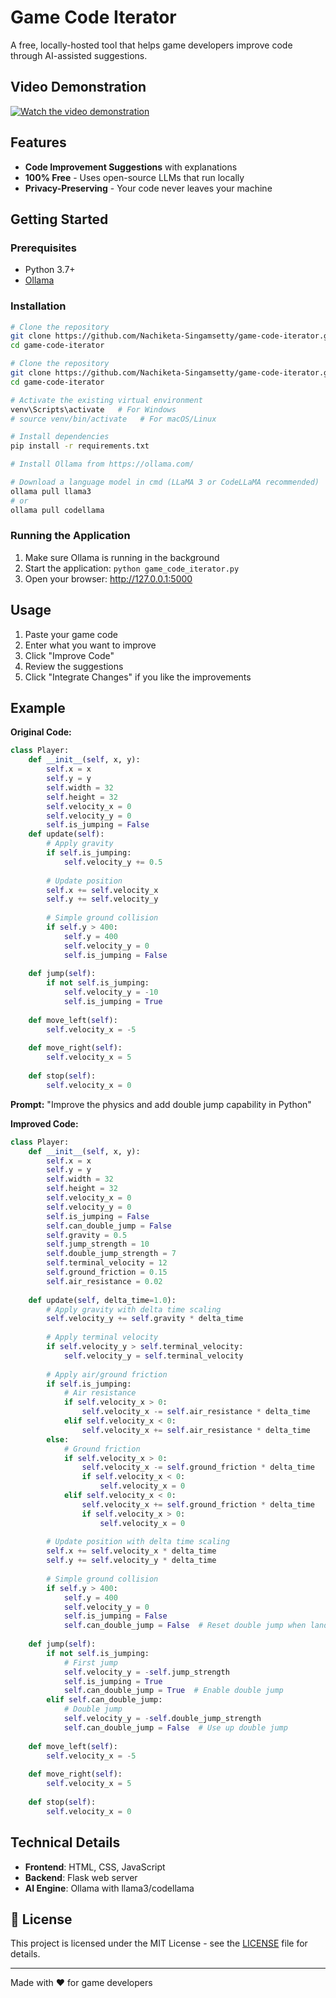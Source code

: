 # Game Code Iterator

A free, locally-hosted tool that helps game developers improve code through AI-assisted suggestions.

## Video Demonstration

[![Watch the video demonstration](https://img.shields.io/badge/YouTube-Watch_Demo-red?style=for-the-badge&logo=youtube)](https://youtube.com/your_video_link_here)

## Features

- **Code Improvement Suggestions** with explanations
- **100% Free** - Uses open-source LLMs that run locally
- **Privacy-Preserving** - Your code never leaves your machine

## Getting Started

### Prerequisites

- Python 3.7+
- [Ollama](https://ollama.com/)

### Installation

```bash
# Clone the repository
git clone https://github.com/Nachiketa-Singamsetty/game-code-iterator.git
cd game-code-iterator

# Clone the repository
git clone https://github.com/Nachiketa-Singamsetty/game-code-iterator.git
cd game-code-iterator

# Activate the existing virtual environment
venv\Scripts\activate   # For Windows
# source venv/bin/activate   # For macOS/Linux

# Install dependencies
pip install -r requirements.txt

# Install Ollama from https://ollama.com/

# Download a language model in cmd (LLaMA 3 or CodeLLaMA recommended)
ollama pull llama3
# or
ollama pull codellama
```

### Running the Application

1. Make sure Ollama is running in the background
2. Start the application: `python game_code_iterator.py`
3. Open your browser: http://127.0.0.1:5000

## Usage

1. Paste your game code
2. Enter what you want to improve
3. Click "Improve Code"
4. Review the suggestions
5. Click "Integrate Changes" if you like the improvements

## Example

**Original Code:**
```python
class Player:
    def __init__(self, x, y):
        self.x = x
        self.y = y
        self.width = 32
        self.height = 32
        self.velocity_x = 0
        self.velocity_y = 0
        self.is_jumping = False
    def update(self):
        # Apply gravity
        if self.is_jumping:
            self.velocity_y += 0.5
        
        # Update position
        self.x += self.velocity_x
        self.y += self.velocity_y
        
        # Simple ground collision
        if self.y > 400:
            self.y = 400
            self.velocity_y = 0
            self.is_jumping = False
    
    def jump(self):
        if not self.is_jumping:
            self.velocity_y = -10
            self.is_jumping = True
    
    def move_left(self):
        self.velocity_x = -5
    
    def move_right(self):
        self.velocity_x = 5
    
    def stop(self):
        self.velocity_x = 0
```

**Prompt:**
"Improve the physics and add double jump capability in Python"

**Improved Code:**
```python
class Player:
    def __init__(self, x, y):
        self.x = x
        self.y = y
        self.width = 32
        self.height = 32
        self.velocity_x = 0
        self.velocity_y = 0
        self.is_jumping = False
        self.can_double_jump = False
        self.gravity = 0.5
        self.jump_strength = 10
        self.double_jump_strength = 7
        self.terminal_velocity = 12
        self.ground_friction = 0.15
        self.air_resistance = 0.02
    
    def update(self, delta_time=1.0):
        # Apply gravity with delta time scaling
        self.velocity_y += self.gravity * delta_time
        
        # Apply terminal velocity
        if self.velocity_y > self.terminal_velocity:
            self.velocity_y = self.terminal_velocity
        
        # Apply air/ground friction
        if self.is_jumping:
            # Air resistance
            if self.velocity_x > 0:
                self.velocity_x -= self.air_resistance * delta_time
            elif self.velocity_x < 0:
                self.velocity_x += self.air_resistance * delta_time
        else:
            # Ground friction
            if self.velocity_x > 0:
                self.velocity_x -= self.ground_friction * delta_time
                if self.velocity_x < 0:
                    self.velocity_x = 0
            elif self.velocity_x < 0:
                self.velocity_x += self.ground_friction * delta_time
                if self.velocity_x > 0:
                    self.velocity_x = 0
        
        # Update position with delta time scaling
        self.x += self.velocity_x * delta_time
        self.y += self.velocity_y * delta_time
        
        # Simple ground collision
        if self.y > 400:
            self.y = 400
            self.velocity_y = 0
            self.is_jumping = False
            self.can_double_jump = False  # Reset double jump when landing
    
    def jump(self):
        if not self.is_jumping:
            # First jump
            self.velocity_y = -self.jump_strength
            self.is_jumping = True
            self.can_double_jump = True  # Enable double jump
        elif self.can_double_jump:
            # Double jump
            self.velocity_y = -self.double_jump_strength
            self.can_double_jump = False  # Use up double jump
    
    def move_left(self):
        self.velocity_x = -5
    
    def move_right(self):
        self.velocity_x = 5
    
    def stop(self):
        self.velocity_x = 0
```

## Technical Details

- **Frontend**: HTML, CSS, JavaScript
- **Backend**: Flask web server
- **AI Engine**: Ollama with llama3/codellama

## 📄 License

This project is licensed under the MIT License - see the [LICENSE](LICENSE) file for details.


---

Made with ❤️ for game developers

